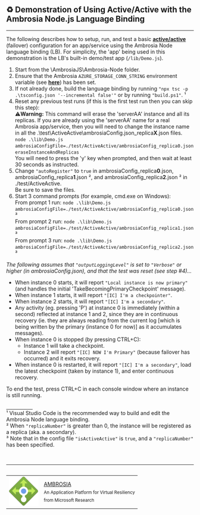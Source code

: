 ## :recycle: Demonstration of Using Active/Active with the Ambrosia Node.js Language Binding
---

The following describes how to setup, run, and test a basic **[active/active](https://github.com/microsoft/AMBROSIA/blob/master/CONTRIBUTING/AMBROSIA_client_network_protocol.md#activeactive)** (failover) configuration for an app/service using the Ambrosia Node language binding (LB). For simplicity, the 'app' being used in this demonstration is the LB's built-in demo/test app (`/lib/Demo.js`).

1. Start from the \AmbrosiaJS\Ambrosia-Node folder.
2. Ensure that the Ambrosia `AZURE_STORAGE_CONN_STRING` environment variable (see **[here](https://github.com/microsoft/AMBROSIA/blob/master/Samples/HelloWorld/HOWTO-WINDOWS-TwoProc.md#storage-connection-string)**) has been set.
3. If not already done, build the language binding by running `"npx tsc -p .\tsconfig.json '--incremental false'"` or by running `"build.ps1"`. &#x00B9;
4. Reset any previous test runs (if this is the first test run then you can skip this step):<br/>
   :warning:**Warning:** This command will erase the 'serverAA' instance and all its replicas. If you are already using the 'serverAA' name for a real Ambrosia app/service, then you will need to change the instance name in all the .\test\ActiveActive\ambrosiaConfig.json_replica<b>X</b>.json files.<br/>
    `node .\lib\Demo.js ambrosiaConfigFile=./test/ActiveActive/ambrosiaConfig_replica0.json eraseInstanceAndReplicas`<br/>
    You will need to press the 'y' key when prompted, and then wait at least 30 seconds as instructed.
5. Change `"autoRegister"` to `true` in ambrosiaConfig_replica<b>0</b>.json, ambrosiaConfig_replica<b>1</b>.json &#x00B2;, and ambrosiaConfig_replica<b>2</b>.json &#x00B2; in ./test/ActiveActive.<br/>
   Be sure to save the files.
6. Start 3 command prompts (for example, cmd.exe on Windows):<br/>
   From prompt 1 run: `node .\lib\Demo.js ambrosiaConfigFile=./test/ActiveActive/ambrosiaConfig_replica0.json` &#x00B3;<br/>
   From prompt 2 run: `node .\lib\Demo.js ambrosiaConfigFile=./test/ActiveActive/ambrosiaConfig_replica1.json` &#x00B3;<br/>
   From prompt 3 run: `node .\lib\Demo.js ambrosiaConfigFile=./test/ActiveActive/ambrosiaConfig_replica2.json` &#x00B3;<br/>

_The following assumes that `"outputLoggingLevel"` is set to `"Verbose"` or higher (in ambrosiaConfig.json), and that the test was reset (see step #4)..._

- When instance 0 starts, it will report `"Local instance is now primary"` (and handles the initial 'TakeBecomingPrimaryCheckpoint' message).
- When instance 1 starts, it will report `"[IC] I'm a checkpointer"`.
- When instance 2 starts, it will report `"[IC] I'm a secondary"`.
- Any activity (eg. pressing 'P') at instance 0 is immediately (within a second) reflected at instance 1 and 2, since they are in continuous recovery (ie. they are always reading from the current log [which is being written by the primary (instance 0 for now)] as it accumulates messages).
- When instance 0 is stopped (by pressing CTRL+C):
    - Instance 1 will take a checkpoint.
    - Instance 2 will report `"[IC] NOW I'm Primary"` (because failover has occurred) and it exits recovery.
- When instance 0 is restarted, it will report `"[IC] I'm a secondary"`, load the latest checkpoint (taken by instance 1), and enter continuous recovery.

To end the test, press CTRL+C in each console window where an instance is still running.

<u>&nbsp;&nbsp;&nbsp;&nbsp;&nbsp;&nbsp;&nbsp;&nbsp;&nbsp;&nbsp;&nbsp;&nbsp;&nbsp;&nbsp;&nbsp;&nbsp;&nbsp;&nbsp;</u><br/>
&#x00B9; Visual Studio Code is the recommended way to build and edit the Ambrosia Node language binding.<br/>
&#x00B2; When `"replicaNumber"` is greater than 0, the instance will be registered as a replica (aka. a secondary).<br/>
&#x00B3; Note that in the config file `"isActiveActive"` is `true`, and a `"replicaNumber"` has been specified.<br/>

&nbsp;

---
<table align="left">
  <tr>
    <td>
      <img alt="Ambrosia logo" src="../../docs/images/ambrosia_logo.png"/>
    </td>
    <td>
      <div>
        <a href="https://github.com/microsoft/AMBROSIA#ambrosia-robust-distributed-programming-made-easy-and-efficient">AMBROSIA</a>
      </div>
      <sub>An Application Platform for Virtual Resiliency</sub>
      <br/>
      <sub>from Microsoft Research</sub>
    </td>
  </tr>
</table>